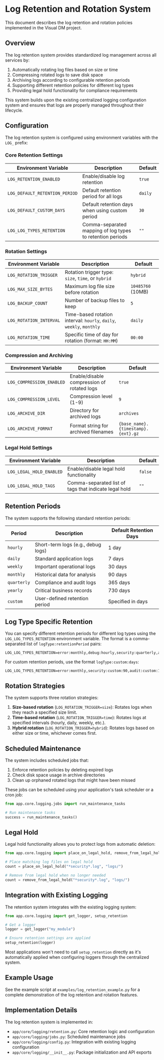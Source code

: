 # Log Retention and Rotation System

This document describes the log retention and rotation policies implemented in the Visual DM project.

## Overview

The log retention system provides standardized log management across all services by:

1. Automatically rotating log files based on size or time
2. Compressing rotated logs to save disk space
3. Archiving logs according to configurable retention periods
4. Supporting different retention policies for different log types
5. Providing legal hold functionality for compliance requirements

This system builds upon the existing centralized logging configuration system and ensures that logs are properly managed throughout their lifecycle.

## Configuration

The log retention system is configured using environment variables with the `LOG_` prefix:

### Core Retention Settings

| Environment Variable | Description | Default |
|---|---|---|
| `LOG_RETENTION_ENABLED` | Enable/disable log retention | `true` |
| `LOG_DEFAULT_RETENTION_PERIOD` | Default retention period for all logs | `daily` |
| `LOG_DEFAULT_CUSTOM_DAYS` | Default retention days when using custom period | `30` |
| `LOG_LOG_TYPES_RETENTION` | Comma-separated mapping of log types to retention periods | `""` |

### Rotation Settings

| Environment Variable | Description | Default |
|---|---|---|
| `LOG_ROTATION_TRIGGER` | Rotation trigger type: `size`, `time`, or `hybrid` | `hybrid` |
| `LOG_MAX_SIZE_BYTES` | Maximum log file size before rotation | `10485760` (10MB) |
| `LOG_BACKUP_COUNT` | Number of backup files to keep | `5` |
| `LOG_ROTATION_INTERVAL` | Time-based rotation interval: `hourly`, `daily`, `weekly`, `monthly` | `daily` |
| `LOG_ROTATION_TIME` | Specific time of day for rotation (format: `HH:MM`) | `00:00` |

### Compression and Archiving

| Environment Variable | Description | Default |
|---|---|---|
| `LOG_COMPRESSION_ENABLED` | Enable/disable compression of rotated logs | `true` |
| `LOG_COMPRESSION_LEVEL` | Compression level (1-9) | `9` |
| `LOG_ARCHIVE_DIR` | Directory for archived logs | `archives` |
| `LOG_ARCHIVE_FORMAT` | Format string for archived filenames | `{base_name}.{timestamp}.{ext}.gz` |

### Legal Hold Settings

| Environment Variable | Description | Default |
|---|---|---|
| `LOG_LEGAL_HOLD_ENABLED` | Enable/disable legal hold functionality | `false` |
| `LOG_LEGAL_HOLD_TAGS` | Comma-separated list of tags that indicate legal hold | `""` |

## Retention Periods

The system supports the following standard retention periods:

| Period | Description | Default Retention Days |
|---|---|---|
| `hourly` | Short-term logs (e.g., debug logs) | 1 day |
| `daily` | Standard application logs | 7 days |
| `weekly` | Important operational logs | 30 days |
| `monthly` | Historical data for analysis | 90 days |
| `quarterly` | Compliance and audit logs | 365 days |
| `yearly` | Critical business records | 730 days |
| `custom` | User-defined retention period | Specified in days |

## Log Type Specific Retention

You can specify different retention periods for different log types using the `LOG_LOG_TYPES_RETENTION` environment variable. The format is a comma-separated list of `logType:retentionPeriod` pairs:

```
LOG_LOG_TYPES_RETENTION=error:monthly,debug:hourly,security:quarterly,audit:yearly
```

For custom retention periods, use the format `logType:custom:days`:

```
LOG_LOG_TYPES_RETENTION=error:monthly,security:custom:90,audit:custom:1825
```

## Rotation Strategies

The system supports three rotation strategies:

1. **Size-based rotation** (`LOG_ROTATION_TRIGGER=size`): Rotates logs when they reach a specified size limit.
2. **Time-based rotation** (`LOG_ROTATION_TRIGGER=time`): Rotates logs at specified intervals (hourly, daily, weekly, etc.).
3. **Hybrid rotation** (`LOG_ROTATION_TRIGGER=hybrid`): Rotates logs based on either size or time, whichever comes first.

## Scheduled Maintenance

The system includes scheduled jobs that:

1. Enforce retention policies by deleting expired logs
2. Check disk space usage in archive directories
3. Clean up orphaned rotated logs that might have been missed

These jobs can be scheduled using your application's task scheduler or a cron job:

```python
from app.core.logging.jobs import run_maintenance_tasks

# Run maintenance tasks
success = run_maintenance_tasks()
```

## Legal Hold

Legal hold functionality allows you to protect logs from automatic deletion:

```python
from app.core.logging import place_on_legal_hold, remove_from_legal_hold

# Place matching log files on legal hold
count = place_on_legal_hold("*security*.log", "logs/")

# Remove from legal hold when no longer needed
count = remove_from_legal_hold("*security*.log", "logs/")
```

## Integration with Existing Logging

The retention system integrates with the existing logging system:

```python
from app.core.logging import get_logger, setup_retention

# Get a logger
logger = get_logger("my_module")

# Ensure retention settings are applied
setup_retention(logger)
```

Most applications won't need to call `setup_retention` directly as it's automatically applied when configuring loggers through the centralized system.

## Example Usage

See the example script at `examples/log_retention_example.py` for a complete demonstration of the log retention and rotation features.

## Implementation Details

The log retention system is implemented in:

- `app/core/logging/retention.py`: Core retention logic and configuration
- `app/core/logging/jobs.py`: Scheduled maintenance jobs
- `app/core/logging/config.py`: Integration with existing logging configuration
- `app/core/logging/__init__.py`: Package initialization and API exports 